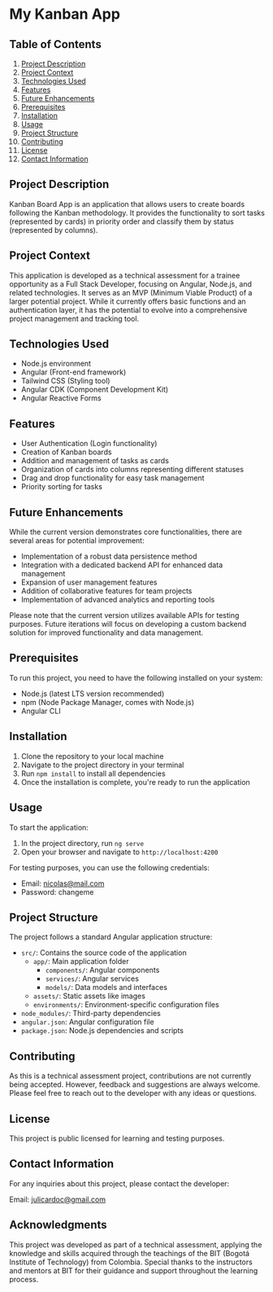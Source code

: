 # My Kanban App

## Table of Contents
1. [Project Description](#project-description)
2. [Project Context](#project-context)
3. [Technologies Used](#technologies-used)
4. [Features](#features)
5. [Future Enhancements](#future-enhancements)
6. [Prerequisites](#prerequisites)
7. [Installation](#installation)
8. [Usage](#usage)
9. [Project Structure](#project-structure)
10. [Contributing](#contributing)
11. [License](#license)
12. [Contact Information](#contact-information)

## Project Description
Kanban Board App is an application that allows users to create boards following the Kanban methodology. It provides the functionality to sort tasks (represented by cards) in priority order and classify them by status (represented by columns).

## Project Context
This application is developed as a technical assessment for a trainee opportunity as a Full Stack Developer, focusing on Angular, Node.js, and related technologies. It serves as an MVP (Minimum Viable Product) of a larger potential project. While it currently offers basic functions and an authentication layer, it has the potential to evolve into a comprehensive project management and tracking tool.

## Technologies Used
- Node.js environment
- Angular (Front-end framework)
- Tailwind CSS (Styling tool)
- Angular CDK (Component Development Kit)
- Angular Reactive Forms

## Features
- User Authentication (Login functionality)
- Creation of Kanban boards
- Addition and management of tasks as cards
- Organization of cards into columns representing different statuses
- Drag and drop functionality for easy task management
- Priority sorting for tasks

## Future Enhancements
While the current version demonstrates core functionalities, there are several areas for potential improvement:

- Implementation of a robust data persistence method
- Integration with a dedicated backend API for enhanced data management
- Expansion of user management features
- Addition of collaborative features for team projects
- Implementation of advanced analytics and reporting tools

Please note that the current version utilizes available APIs for testing purposes. Future iterations will focus on developing a custom backend solution for improved functionality and data management.

## Prerequisites
To run this project, you need to have the following installed on your system:
- Node.js (latest LTS version recommended)
- npm (Node Package Manager, comes with Node.js)
- Angular CLI

## Installation
1. Clone the repository to your local machine
2. Navigate to the project directory in your terminal
3. Run `npm install` to install all dependencies
4. Once the installation is complete, you're ready to run the application

## Usage
To start the application:

1. In the project directory, run `ng serve`
2. Open your browser and navigate to `http://localhost:4200`

For testing purposes, you can use the following credentials:
- Email: nicolas@mail.com
- Password: changeme

## Project Structure
The project follows a standard Angular application structure:

- `src/`: Contains the source code of the application
  - `app/`: Main application folder
    - `components/`: Angular components
    - `services/`: Angular services
    - `models/`: Data models and interfaces
  - `assets/`: Static assets like images
  - `environments/`: Environment-specific configuration files
- `node_modules/`: Third-party dependencies
- `angular.json`: Angular configuration file
- `package.json`: Node.js dependencies and scripts

## Contributing
As this is a technical assessment project, contributions are not currently being accepted. However, feedback and suggestions are always welcome. Please feel free to reach out to the developer with any ideas or questions.

## License
This project is public licensed for learning and testing purposes.

## Contact Information
For any inquiries about this project, please contact the developer:

Email: julicardoc@gmail.com

## Acknowledgments
This project was developed as part of a technical assessment, applying the knowledge and skills acquired through the teachings of the BIT (Bogotá Institute of Technology) from Colombia. Special thanks to the instructors and mentors at BIT for their guidance and support throughout the learning process.
